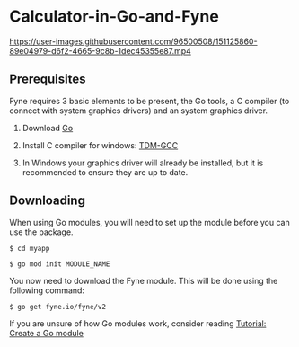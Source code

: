 # Calculator-in-Go-and-Fyne



https://user-images.githubusercontent.com/96500508/151125860-89e04979-d6f2-4665-9c8b-1dec45355e87.mp4



## Prerequisites

Fyne requires 3 basic elements to be present, the Go tools, a C compiler (to connect with system graphics drivers) and an system graphics driver.

1. Download [Go](https://go.dev/dl/)

2. Install C compiler for windows: [TDM-GCC](https://jmeubank.github.io/tdm-gcc/download/)

3. In Windows your graphics driver will already be installed, but it is recommended to ensure they are up to date.

## Downloading

When using Go modules, you will need to set up the module before you can use the package.

`$ cd myapp`

`$ go mod init MODULE_NAME`

You now need to download the Fyne module. This will be done using the following command:

`$ go get fyne.io/fyne/v2`

If you are unsure of how Go modules work, consider reading [Tutorial: Create a Go module](https://go.dev/doc/tutorial/create-module)

